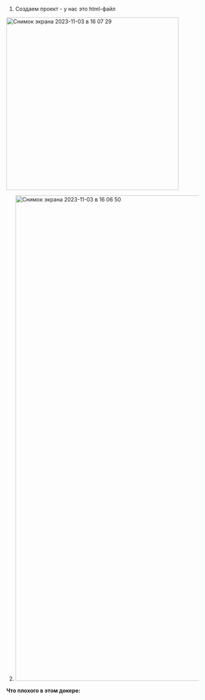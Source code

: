 1) Создаем проект - у нас это html-файл

  <img width="451" alt="Снимок экрана 2023-11-03 в 16 07 29" src="https://github.com/12262004-m/OT-U/assets/112974851/b475d91f-353b-4a77-b3a0-0a74dbfd0f4e">

2) <img width="1268" alt="Снимок экрана 2023-11-03 в 16 06 50" src="https://github.com/12262004-m/OT-U/assets/112974851/02e3cb74-04d1-495a-a86a-02dc695b016b">

**Что плохого в этом докере:**
